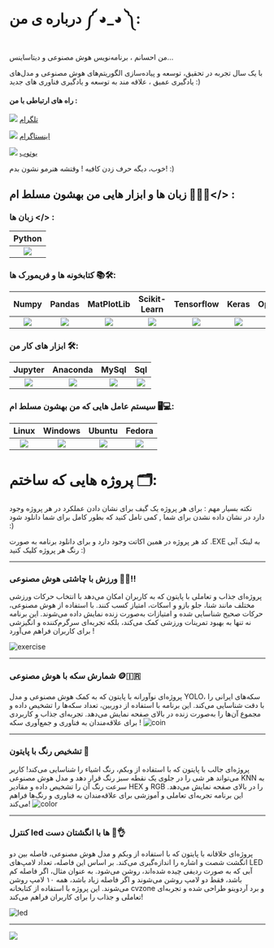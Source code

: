 # درباره ی من  ༼ ◕_◕ ༽:
من احسانم ، برنامه‌نویس هوش مصنوعی و دیتاساینس...

با یک سال تجربه در تحقیق، توسعه و پیاده‌سازی الگوریتم‌های هوش مصنوعی و مدل‌های یادگیری عمیق ، علاقه مند به توسعه و یادگیری فناوری های جدید :)

#### راه های ارتباطی با من :
![](https://github.com/EhsanNaderlou/profile_images/blob/master/telegram.png) <a href="https://t.me/EhsanNaderlou">تلگرام</a>

![](https://github.com/EhsanNaderlou/profile_images/blob/master/instagram.png) <a href="https://instagram.com/ehsan.aidev">اینستاگرام</a>

![](https://github.com/EhsanNaderlou/profile_images/blob/master/youtube.png) <a href="https://www.youtube.com/@ehsan.aidevv">یوتوب</a>





خوب، دیگه حرف زدن کافیه ! وقتشه هنرمو نشون بدم! :)
## زبان ها و ابزار هایی من بهشون مسلط ام 👨🏻‍💻</> :


### زبان ها </> :

|Python         |
|:-------------:|
| ![](https://github.com/EhsanNaderlou/profile_images/blob/master/python.png) |

### کتابخونه ها و فریمورک ها 📚🛠️:



| Numpy | Pandas | MatPlotLib | Scikit-Learn | Tensorflow | Keras | OpenCv | CvZone | CustomTkinter | YOLO models |
|:-------------:|:-------------:|:-------------:|:-------------:|:-------------:|:-------------:|:-------------:|:-------------:|:-------------:|:-------------:|
| ![](https://github.com/EhsanNaderlou/profile_images/blob/master/numpy.png) | ![](https://github.com/EhsanNaderlou/profile_images/blob/master/pandas.png) | ![](https://github.com/EhsanNaderlou/profile_images/blob/master/matplotlib.png) | ![](https://github.com/EhsanNaderlou/profile_images/blob/master/sklearn.png) | ![](https://github.com/EhsanNaderlou/profile_images/blob/master/tensorflow.png) | ![](https://github.com/EhsanNaderlou/profile_images/blob/master/keras.png) | ![](https://github.com/EhsanNaderlou/profile_images/blob/master/cv2.png) | ![](https://github.com/EhsanNaderlou/profile_images/blob/master/cvzone.png) | ![](https://github.com/EhsanNaderlou/profile_images/blob/master/customtkinter.png) | ![](https://github.com/EhsanNaderlou/profile_images/blob/master/yolo.png) |


### ابزار های کار من 🛠️:
| Jupyter | Anaconda | MySql | Sql |
|:-------------:|:-------------:|:-------------:|:-------------:|
| ![](https://github.com/EhsanNaderlou/profile_images/blob/master/jupyter.png) | ![](https://github.com/EhsanNaderlou/profile_images/blob/master/anaconda.png) | ![](https://github.com/EhsanNaderlou/profile_images/blob/master/MySql.png) | ![](https://github.com/EhsanNaderlou/profile_images/blob/master/sql.png) |

### سیستم عامل هایی که من بهشون مسلط ام 🖥️💻:
| Linux | Windows | Ubuntu | Fedora |
|:-------------:|:-------------:|:-------------:|:-------------:|
| ![](https://github.com/EhsanNaderlou/profile_images/blob/master/linux.png) | ![](https://github.com/EhsanNaderlou/profile_images/blob/master/windows.png) | ![](https://github.com/EhsanNaderlou/profile_images/blob/master/ubuntu.png) | ![](https://github.com/EhsanNaderlou/profile_images/blob/master/fedora.png) |



# پروژه هایی که ساختم 🗂️:
نکته بسیار مهم :
برای هر پروژه یک گیف برای نشان دادن عملکرد در هر پروژه وجود دارد 
در نشان داده نشدن برای شما , کمی تامل کنید که بطور کامل برای شما دانلود شود :)

کد هر پروژه در همین اکاتت وجود دارد و برای دانلود برنامه به صورت .EXE به لینک آبی رنگ هر پروژه کلیک کنید :)

---
### ورزش با چاشتی هوش مصنوعی 💪😮!!

پروژه‌ای جذاب و تعاملی با پایتون که به کاربران امکان می‌دهد با انتخاب حرکات ورزشی مختلف مانند شنا، جلو بازو و اسکات، امتیاز کسب کنند. با استفاده از هوش مصنوعی، حرکات صحیح شناسایی شده و امتیازات به‌صورت زنده نمایش داده می‌شوند. این برنامه نه تنها به بهبود تمرینات ورزشی کمک می‌کند، بلکه تجربه‌ای سرگرم‌کننده و انگیزشی برای کاربران فراهم می‌آورد !

![exercise](https://github.com/user-attachments/assets/7dc1a1f5-2fc8-4f47-a68e-732252b35fcd) 

---
### شمارش سکه با هوش مصنوعی 🪙🇮🇷

پروژه‌ای نوآورانه با پایتون که به کمک هوش مصنوعی و مدل YOLO، سکه‌های ایرانی را با دقت شناسایی می‌کند. این برنامه با استفاده از دوربین، تعداد سکه‌ها را تشخیص داده و مجموع آن‌ها را به‌صورت زنده در بالای صفحه نمایش می‌دهد. تجربه‌ای جذاب و کاربردی برای علاقه‌مندان به فناوری و جمع‌آوری سکه !
![coin](https://github.com/user-attachments/assets/28b8469f-388b-4da0-b536-8002c196ffd1)

---
### تشخیص رنگ با پایتون 🌈

پروژه‌ای جالب با پایتون که با استفاده از وبکم، رنگ اشیاء را شناسایی می‌کند! کاربر می‌تواند هر شی را در جلوی یک نقطه سبز رنگ قرار دهد و مدل هوش مصنوعی KNN به سرعت رنگ آن را تشخیص داده و مقادیر HEX و RGB را در بالای صفحه نمایش می‌دهد. این برنامه تجربه‌ای تعاملی و آموزشی برای علاقه‌مندان به فناوری و رنگ‌ها فراهم می‌کند!
![color](https://github.com/user-attachments/assets/39cedb15-40d3-47ae-9624-38e8c924ebd7)

---
### کنترل led ها با انگشتان دست 🌈👌

پروژه‌ای خلاقانه با پایتون که با استفاده از وبکم و مدل هوش مصنوعی، فاصله بین دو انگشت شصت و اشاره را اندازه‌گیری می‌کند. بر اساس این فاصله، تعداد لامپ‌های LED آبی که به صورت ردیفی چیده شده‌اند، روشن می‌شود. به عنوان مثال، اگر فاصله کم باشد، فقط دو لامپ روشن می‌شوند و اگر فاصله زیاد باشد، همه ۱۰ لامپ روشن می‌شوند. این پروژه با استفاده از کتابخانه cvzone و برد آردوینو طراحی شده و تجربه‌ای تعاملی و جذاب را برای کاربران فراهم می‌کند!

![led](https://github.com/user-attachments/assets/99bfa942-35ee-4c6b-b7bf-b6f660f5069a)

---



![](https://github.com/EhsanNaderlou/profile_images/blob/master/github-snake.svg)

